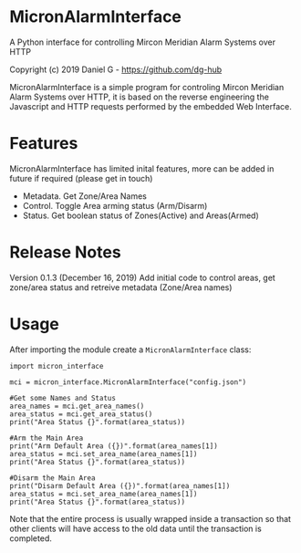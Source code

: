 # MicronAlarmInterface
A Python interface for controlling Mircon Meridian Alarm Systems over HTTP

Copyright (c) 2019 Daniel G - https://github.com/dg-hub



MicronAlarmInterface is a simple program for controling Mircon Meridian Alarm Systems over HTTP, it is based on the reverse engineering the Javascript and HTTP requests performed by the embedded Web Interface.

# Features
MicronAlarmInterface has limited inital features, more can be added in future if required (please get in touch)

* Metadata.  Get Zone/Area Names
* Control.  Toggle Area arming status (Arm/Disarm)
* Status.  Get boolean status of Zones(Active) and Areas(Armed)

# Release Notes

Version 0.1.3 (December 16, 2019) Add initial code to control areas, get zone/area status and retreive metadata (Zone/Area names)

# Usage

After importing the module create a `MicronAlarmInterface` class:

```
import micron_interface

mci = micron_interface.MicronAlarmInterface("config.json")

#Get some Names and Status 
area_names = mci.get_area_names()
area_status = mci.get_area_status()
print("Area Status {}".format(area_status))

#Arm the Main Area
print("Arm Default Area ({})".format(area_names[1])
area_status = mci.set_area_name(area_names[1])
print("Area Status {}".format(area_status))

#Disarm the Main Area
print("Disarm Default Area ({})".format(area_names[1])
area_status = mci.set_area_name(area_names[1])
print("Area Status {}".format(area_status))
```

Note that the entire process is usually wrapped inside a transaction so that other clients will have access to the old data until the transaction is completed. 


